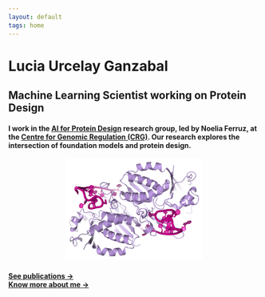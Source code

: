 ```yaml
---
layout: default
tags: home
---
```


# Lucia Urcelay Ganzabal

## Machine Learning Scientist working on Protein Design

#### I work in the [AI for Protein Design](https://www.aiproteindesign.com/) research group, led by Noelia Ferruz, at the [Centre for Genomic Regulation (CRG)](https://www.crg.eu/). Our research explores the intersection of foundation models and protein design.

<figure>
  <img src="/images/protein_render.png" alt="3D protein." class="center-image">
</figure>

<style>
    img.center-image {
        display: block;
        margin: 0 auto;
        max-width: 65%;  /* Default width on larger screens */
        height: auto;
    }

    /* For mobile screens, let's make the image bigger */
    @media (max-width: 768px) {
        img.center-image {
            max-width: 100%;  /* Increase image size on mobile devices */
        }
    }
</style>

<p style="margin-top: 25px;">
  <a href="{{ site.baseurl }}/publications"><strong>See publications →</strong></a>  
  <br>  
  <a href="{{ site.baseurl }}/about"><strong>Know more about me →</strong></a>  
</p>

<!--
[**See publications →**]({{ site.baseurl }}/publications)

[**Know more about me →**]({{ site.baseurl }}/about)
-->